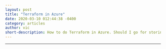 ```yaml
---
layout: post
title: "Terraform in Azure"
date: 2020-03-10 012:44:38 -0400
category: articles
author: vic
short-description: How to do Terraform in Azure. Should I go for storing backend in Azure or in Terraform Cloud?
---
```


-----